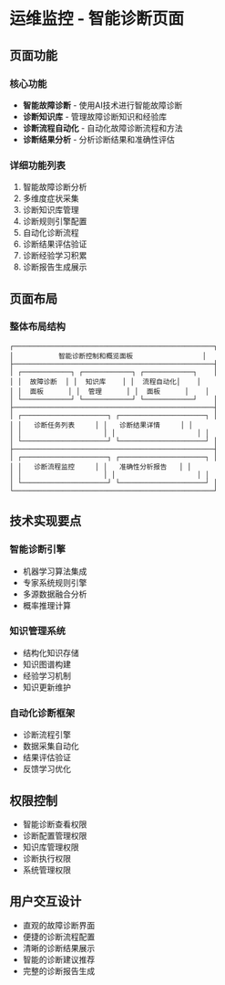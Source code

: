 # 运维监控 - 智能诊断页面

## 页面功能

### 核心功能
- **智能故障诊断** - 使用AI技术进行智能故障诊断
- **诊断知识库** - 管理故障诊断知识和经验库
- **诊断流程自动化** - 自动化故障诊断流程和方法
- **诊断结果分析** - 分析诊断结果和准确性评估

### 详细功能列表
1. 智能故障诊断分析
2. 多维度症状采集
3. 诊断知识库管理
4. 诊断规则引擎配置
5. 自动化诊断流程
6. 诊断结果评估验证
7. 诊断经验学习积累
8. 诊断报告生成展示

## 页面布局

### 整体布局结构
```
┌─────────────────────────────────────────────────┐
│           智能诊断控制和概览面板                 │
├─────────────────────────────────────────────────┤
│ ┌────────────┐ ┌────────────┐ ┌────────────┐    │
│ │  故障诊断  │ │  知识库    │ │  流程自动化│    │
│ │  面板      │ │  管理      │ │  面板      │    │
│ └────────────┘ └────────────┘ └────────────┘    │
├─────────────────────────────────────────────────┤
│ ┌─────────────────────┐ ┌─────────────────────┐ │
│ │   诊断任务列表     │ │   诊断结果详情     │ │
│ │                    │ │                    │ │
│ └─────────────────────┘ └─────────────────────┘ │
├─────────────────────────────────────────────────┤
│ ┌─────────────────────┐ ┌─────────────────────┐ │
│ │   诊断流程监控     │ │   准确性分析报告   │ │
│ │                    │ │                    │ │
│ └─────────────────────┘ └─────────────────────┘ │
└─────────────────────────────────────────────────┘
```

## 技术实现要点

### 智能诊断引擎
- 机器学习算法集成
- 专家系统规则引擎
- 多源数据融合分析
- 概率推理计算

### 知识管理系统
- 结构化知识存储
- 知识图谱构建
- 经验学习机制
- 知识更新维护

### 自动化诊断框架
- 诊断流程引擎
- 数据采集自动化
- 结果评估验证
- 反馈学习优化

## 权限控制
- 智能诊断查看权限
- 诊断配置管理权限
- 知识库管理权限
- 诊断执行权限
- 系统管理权限

## 用户交互设计
- 直观的故障诊断界面
- 便捷的诊断流程配置
- 清晰的诊断结果展示
- 智能的诊断建议推荐
- 完整的诊断报告生成